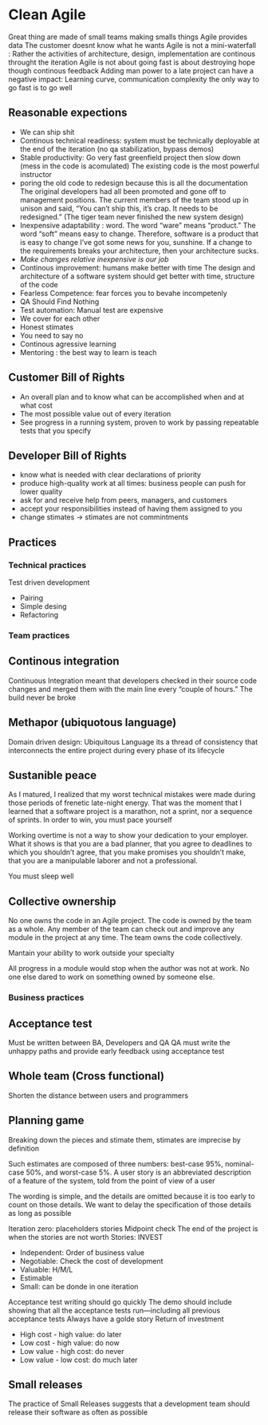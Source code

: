 # Clean Agile

Great thing are made of small teams making smalls things
Agile provides data
The customer doesnt know what he wants
Agile is not a mini-waterfall : Rather the activities of architecture, design, implementation are continous throught the iteration
Agile is not about going fast is about destroying hope though continous feedback
Adding man power to a late project can have a negative impact: Learning curve, communication complexity
the only way to go fast is to go well

## Reasonable expections

- We can ship shit
- Continous technical readiness: system must be technically deployable at the end of the iteration (no qa stabilization, bypass demos)
- Stable productivity: Go very fast greenfield project then slow down  (mess in the code is acomulated)
The existing code is the most powerful instructor
- poring the old code to redesign because this is all the documentation
The original developers had all been promoted and gone off to management positions. The current members of the team stood up in unison and said, “You can’t ship this, it’s crap. It needs to be redesigned.” (The tiger team never finished the new system design)
- Inexpensive adaptability : word. The word “ware” means “product.” The word “soft” means easy to change. Therefore, software is a product that is easy to change
I’ve got some news for you, sunshine. If a change to the requirements breaks your architecture, then your architecture sucks.
- *Make changes relative inexpensive is our job*
- Continous improvement: humans make better with time
The design and architecture of a software system should get better with time, structure of the code
- Fearless Competence: fear forces you to bevahe incompetenly
- QA Should Find Nothing
- Test automation: Manual test are expensive
- We cover for each other
- Honest stimates
- You need to say no
- Continous agressive learning
- Mentoring : the best way to learn is teach

## Customer Bill of Rights
- An overall plan and to know what can be accomplished when and at what cost
- The most possible value out of every iteration
- See progress in a running system, proven to work by passing repeatable tests that you specify

## Developer Bill of Rights
- know what is needed with clear declarations of priority
- produce high-quality work at all times: business people can push for lower quality
- ask for and receive help from peers, managers, and customers
- accept your responsibilities instead of having them assigned to you
- change stimates -> stimates are not commintments

## Practices

### Technical practices

 Test driven development
- Pairing
- Simple desing
- Refactoring

### Team practices

## Continous integration
Continuous Integration meant that developers checked in their source code changes and merged them with the main line every “couple of hours.”
 The build never be broke
## Methapor (ubiquotous language)
 Domain driven design: Ubiquitous Language
 its a thread of consistency that interconnects the entire project during every phase of its lifecycle
## Sustanible peace
As I matured, I realized that my worst technical mistakes were made during those periods of frenetic late-night energy.
That was the moment that I learned that a software project is a marathon, not a sprint, nor a sequence of sprints. In order to win, you must pace yourself

Working overtime is not a way to show your dedication to your employer. What it shows is that you are a bad planner, that you agree to deadlines to which you shouldn’t agree, that you make promises you shouldn’t make, that you are a manipulable laborer and not a professional.

You must sleep well
## Collective ownership
No one owns the code in an Agile project. The code is owned by the team as a whole. Any member of the team can check out and improve any module in the project at any time. The team owns the code collectively.

Mantain your ability to work outside your specialty

All progress in a module would stop when the author was not at work. No one else dared to work on something owned by someone else.


### Business practices

## Acceptance test
Must be written between BA, Developers and QA
QA must write the unhappy paths and provide early feedback using acceptance test

## Whole team (Cross functional)
Shorten the distance between users and programmers
## Planning game
Breaking down the pieces and stimate them, stimates are imprecise by definition

Such estimates are composed of three numbers: best-case 95%, nominal-case 50%, and worst-case 5%.
A user story is an abbreviated description of a feature of the system, told from the point of view of a user

The wording is simple, and the details are omitted because it is too early to count on those details. We want to delay the specification of those details as long as possible

Iteration zero: placeholders stories
Midpoint check 
The end of the project is when the stories are not worth
Stories: INVEST
* Independent: Order of business value
* Negotiable: Check the cost of development
* Valuable: H/M/L
* Estimable
* Small: can be donde in one iteration

Acceptance test writing should go quickly
The demo should include showing that all the acceptance tests run—including all previous acceptance tests
Always have a golde story
Return of investment
* High cost - high value: do later
* Low cost - high value: do now
* Low value - high cost: do never
* Low value - low cost: do much later

## Small releases
The practice of Small Releases suggests that a development team should release their software as often as possible

